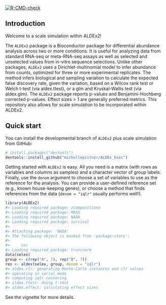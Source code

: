 
<!-- README.md is generated from README.Rmd. Please edit that file -->
<!-- badges: start -->

[![R-CMD-check](https://github.com/michellepistner/ALDEx_bioc/workflows/R-CMD-check/badge.svg)](https://github.com/michellepistner/ALDEx_bioc/actions)
<!-- badges: end -->

## Introduction

Welcome to a scale simulation within ALDEx2!

The `ALDEx2` package is a Bioconductor package for differential
abundance analysis across two or more conditions. It is useful for
analyzing data from standard RNA-seq or meta-RNA-seq assays as well as
selected and unselected values from in-vitro sequence selections. Unlike
other packages, `ALDEx2` uses a Dirichlet-multinomial model to infer
abundance from counts, optimized for three or more experimental
replicates. The method infers biological and sampling variation to
calculate the expected false discovery rate, given the variation, based
on a Wilcox rank test or Welch t-test (via aldex.ttest), or a glm and
Kruskal-Wallis test (via aldex.glm). The `ALDEx2` package reports
p-values and Benjamini-Hochberg corrected p-values. Effect sizes \> 1
are generally preferred metrics. This repository also allows for scale
simulation to be incorporated within ALDEx2.

## Quick start

You can install the developmental branch of `ALDEx2` plus scale
simulation from GitHub:

``` r
# install.packages("devtools")
devtools::install_github("michellepistner/ALDEx_bioc")
```

Getting started with `ALDEx2` is easy. All you need is a matrix (with
rows as variables and columns as samples) and a character vector of
group labels. Finally, use the `denom` argument to choose a set of
variables to use as the reference for the analysis. You can provide a
user-defined reference set (e.g., known house-keeping genes), or choose
a method that finds references from the data (`denom = "iqlr"` usually
performs well!).

``` r
library(ALDEx2)
#> Loading required package: zCompositions
#> Loading required package: MASS
#> Loading required package: NADA
#> Loading required package: survival
#> 
#> Attaching package: 'NADA'
#> The following object is masked from 'package:stats':
#> 
#>     cor
#> Loading required package: truncnorm
data(selex)
group <- c(rep("A", 7), rep("B", 7))
res <- aldex(selex, group, denom = "iqlr")
#> aldex.clr: generating Monte-Carlo instances and clr values
#> operating in serial mode
#> computing iqlr centering
#> aldex.ttest: doing t-test
#> aldex.effect: calculating effect sizes
```

See the vignette for more details.
